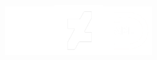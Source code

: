 <style>
img-thumbnail {
  background-color: black!important;
}
/*.inline {
  display: "inline";
  }*/
</style>

<a href="https://github.com/rikedyp"><img class="img-thumbnail" src="/img/GitHub-Mark-Light-120px-plus.png" width=130 /></a><a href="https://deviantart.com/rikedyp"><img src="img/DeviantArt_Mark_white_1.png" width=130 /></a><a href="https://nbviewer.jupyter.org/github/rikedyp/APLcourse/blob/master/README.ipynb"><img src="/img/DyAPL.png" width=130 /></a>
